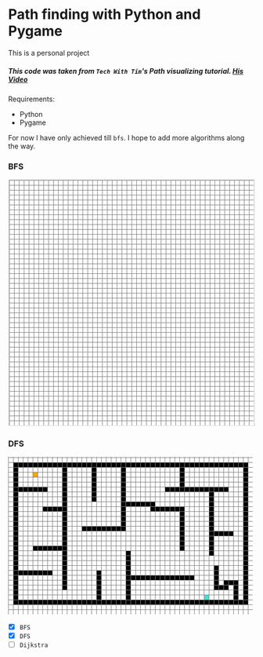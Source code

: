 # Path finding with Python and Pygame

This is a personal project

##### This code was taken from `Tech With Tim`'s Path visualizing tutorial. [His Video](https://www.youtube.com/watch?v=JtiK0DOeI4A)

Requirements:

+ Python
+ Pygame

For now I have only achieved till `bfs`. I hope to add more algorithms along the way.

### BFS

![](gifs/bfs_gif.gif)

### DFS

![](gifs/dfs_gif.gif)

* [X] `BFS`
* [X] `DFS`
* [ ] `Dijkstra`
